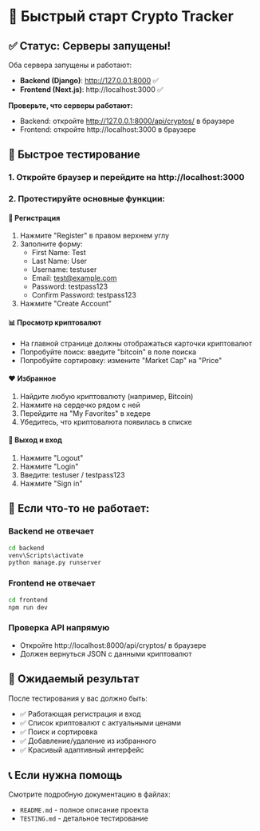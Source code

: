 # 🚀 Быстрый старт Crypto Tracker

## ✅ Статус: Серверы запущены!

Оба сервера запущены и работают:
- **Backend (Django)**: http://127.0.0.1:8000 ✅
- **Frontend (Next.js)**: http://localhost:3000 ✅

**Проверьте, что серверы работают:**
- Backend: откройте http://127.0.0.1:8000/api/cryptos/ в браузере
- Frontend: откройте http://localhost:3000 в браузере

## 🧪 Быстрое тестирование

### 1. Откройте браузер и перейдите на http://localhost:3000

### 2. Протестируйте основные функции:

#### 🔐 Регистрация
1. Нажмите "Register" в правом верхнем углу
2. Заполните форму:
   - First Name: Test
   - Last Name: User  
   - Username: testuser
   - Email: test@example.com
   - Password: testpass123
   - Confirm Password: testpass123
3. Нажмите "Create Account"

#### 📊 Просмотр криптовалют
- На главной странице должны отображаться карточки криптовалют
- Попробуйте поиск: введите "bitcoin" в поле поиска
- Попробуйте сортировку: измените "Market Cap" на "Price"

#### ❤️ Избранное
1. Найдите любую криптовалюту (например, Bitcoin)
2. Нажмите на сердечко рядом с ней
3. Перейдите на "My Favorites" в хедере
4. Убедитесь, что криптовалюта появилась в списке

#### 🔄 Выход и вход
1. Нажмите "Logout"
2. Нажмите "Login"
3. Введите: testuser / testpass123
4. Нажмите "Sign in"

## 🔧 Если что-то не работает:

### Backend не отвечает
```bash
cd backend
venv\Scripts\activate
python manage.py runserver
```

### Frontend не отвечает
```bash
cd frontend
npm run dev
```

### Проверка API напрямую
- Откройте http://localhost:8000/api/cryptos/ в браузере
- Должен вернуться JSON с данными криптовалют

## 🎯 Ожидаемый результат

После тестирования у вас должно быть:
- ✅ Работающая регистрация и вход
- ✅ Список криптовалют с актуальными ценами
- ✅ Поиск и сортировка
- ✅ Добавление/удаление из избранного
- ✅ Красивый адаптивный интерфейс

## 📞 Если нужна помощь

Смотрите подробную документацию в файлах:
- `README.md` - полное описание проекта
- `TESTING.md` - детальное тестирование
